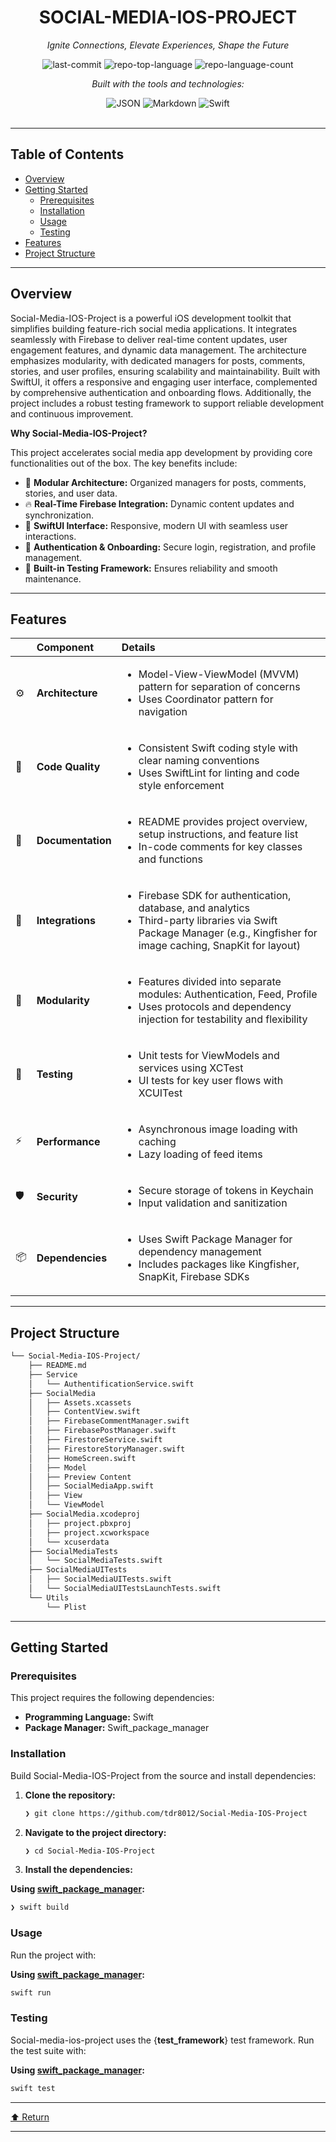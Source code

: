 <div id="top">

<!-- HEADER STYLE: CLASSIC -->
<div align="center">


# SOCIAL-MEDIA-IOS-PROJECT

<em>Ignite Connections, Elevate Experiences, Shape the Future</em>

<!-- BADGES -->
<img src="https://img.shields.io/github/last-commit/tdr8012/Social-Media-IOS-Project?style=flat&logo=git&logoColor=white&color=0080ff" alt="last-commit">
<img src="https://img.shields.io/github/languages/top/tdr8012/Social-Media-IOS-Project?style=flat&color=0080ff" alt="repo-top-language">
<img src="https://img.shields.io/github/languages/count/tdr8012/Social-Media-IOS-Project?style=flat&color=0080ff" alt="repo-language-count">

<em>Built with the tools and technologies:</em>

<img src="https://img.shields.io/badge/JSON-000000.svg?style=flat&logo=JSON&logoColor=white" alt="JSON">
<img src="https://img.shields.io/badge/Markdown-000000.svg?style=flat&logo=Markdown&logoColor=white" alt="Markdown">
<img src="https://img.shields.io/badge/Swift-F05138.svg?style=flat&logo=Swift&logoColor=white" alt="Swift">

</div>
<br>

---

## Table of Contents

- [Overview](#overview)
- [Getting Started](#getting-started)
    - [Prerequisites](#prerequisites)
    - [Installation](#installation)
    - [Usage](#usage)
    - [Testing](#testing)
- [Features](#features)
- [Project Structure](#project-structure)

---

## Overview

Social-Media-IOS-Project is a powerful iOS development toolkit that simplifies building feature-rich social media applications. It integrates seamlessly with Firebase to deliver real-time content updates, user engagement features, and dynamic data management. The architecture emphasizes modularity, with dedicated managers for posts, comments, stories, and user profiles, ensuring scalability and maintainability. Built with SwiftUI, it offers a responsive and engaging user interface, complemented by comprehensive authentication and onboarding flows. Additionally, the project includes a robust testing framework to support reliable development and continuous improvement.

**Why Social-Media-IOS-Project?**

This project accelerates social media app development by providing core functionalities out of the box. The key benefits include:

- 🧩 **Modular Architecture:** Organized managers for posts, comments, stories, and user data.
- 🔥 **Real-Time Firebase Integration:** Dynamic content updates and synchronization.
- 🎨 **SwiftUI Interface:** Responsive, modern UI with seamless user interactions.
- 🔑 **Authentication & Onboarding:** Secure login, registration, and profile management.
- 🧪 **Built-in Testing Framework:** Ensures reliability and smooth maintenance.

---

## Features

|      | Component       | Details                                                                                     |
| :--- | :-------------- | :------------------------------------------------------------------------------------------ |
| ⚙️  | **Architecture**  | <ul><li>Model-View-ViewModel (MVVM) pattern for separation of concerns</li><li>Uses Coordinator pattern for navigation</li></ul> |
| 🔩 | **Code Quality**  | <ul><li>Consistent Swift coding style with clear naming conventions</li><li>Uses SwiftLint for linting and code style enforcement</li></ul> |
| 📄 | **Documentation** | <ul><li>README provides project overview, setup instructions, and feature list</li><li>In-code comments for key classes and functions</li></ul> |
| 🔌 | **Integrations**  | <ul><li>Firebase SDK for authentication, database, and analytics</li><li>Third-party libraries via Swift Package Manager (e.g., Kingfisher for image caching, SnapKit for layout)</li></ul> |
| 🧩 | **Modularity**    | <ul><li>Features divided into separate modules: Authentication, Feed, Profile</li><li>Uses protocols and dependency injection for testability and flexibility</li></ul> |
| 🧪 | **Testing**       | <ul><li>Unit tests for ViewModels and services using XCTest</li><li>UI tests for key user flows with XCUITest</li></ul> |
| ⚡️  | **Performance**   | <ul><li>Asynchronous image loading with caching</li><li>Lazy loading of feed items</li></ul> |
| 🛡️ | **Security**      | <ul><li>Secure storage of tokens in Keychain</li><li>Input validation and sanitization</li></ul> |
| 📦 | **Dependencies**  | <ul><li>Uses Swift Package Manager for dependency management</li><li>Includes packages like Kingfisher, SnapKit, Firebase SDKs</li></ul> |

---

## Project Structure

```sh
└── Social-Media-IOS-Project/
    ├── README.md
    ├── Service
    │   └── AuthentificationService.swift
    ├── SocialMedia
    │   ├── Assets.xcassets
    │   ├── ContentView.swift
    │   ├── FirebaseCommentManager.swift
    │   ├── FirebasePostManager.swift
    │   ├── FirestoreService.swift
    │   ├── FirestoreStoryManager.swift
    │   ├── HomeScreen.swift
    │   ├── Model
    │   ├── Preview Content
    │   ├── SocialMediaApp.swift
    │   ├── View
    │   └── ViewModel
    ├── SocialMedia.xcodeproj
    │   ├── project.pbxproj
    │   ├── project.xcworkspace
    │   └── xcuserdata
    ├── SocialMediaTests
    │   └── SocialMediaTests.swift
    ├── SocialMediaUITests
    │   ├── SocialMediaUITests.swift
    │   └── SocialMediaUITestsLaunchTests.swift
    └── Utils
        └── Plist
```

---

## Getting Started

### Prerequisites

This project requires the following dependencies:

- **Programming Language:** Swift
- **Package Manager:** Swift_package_manager

### Installation

Build Social-Media-IOS-Project from the source and install dependencies:

1. **Clone the repository:**

    ```sh
    ❯ git clone https://github.com/tdr8012/Social-Media-IOS-Project
    ```

2. **Navigate to the project directory:**

    ```sh
    ❯ cd Social-Media-IOS-Project
    ```

3. **Install the dependencies:**

**Using [swift_package_manager](https://swift.org/):**

```sh
❯ swift build
```

### Usage

Run the project with:

**Using [swift_package_manager](https://swift.org/):**

```sh
swift run
```

### Testing

Social-media-ios-project uses the {__test_framework__} test framework. Run the test suite with:

**Using [swift_package_manager](https://swift.org/):**

```sh
swift test
```

---

<div align="left"><a href="#top">⬆ Return</a></div>

---
